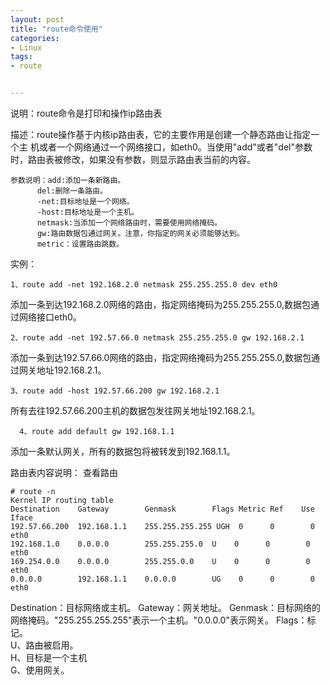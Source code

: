 ```yaml
---
layout: post
title: "route命令使用"
categories:
- Linux
tags:
- route


---
```


说明：route命令是打印和操作ip路由表

描述：route操作基于内核ip路由表，它的主要作用是创建一个静态路由让指定一个主 机或者一个网络通过一个网络接口，如eth0。当使用"add"或者"del"参数时，路由表被修改，如果没有参数，则显示路由表当前的内容。

	参数说明：add:添加一条新路由。
          del:删除一条路由。
          -net:目标地址是一个网络。
          -host:目标地址是一个主机。
          netmask:当添加一个网络路由时，需要使用网络掩码。
          gw:路由数据包通过网关。注意，你指定的网关必须能够达到。
          metric：设置路由跳数。

实例：

	1、route add -net 192.168.2.0 netmask 255.255.255.0 dev eth0
添加一条到达192.168.2.0网络的路由，指定网络掩码为255.255.255.0,数据包通过网络接口eth0。

	2、route add -net 192.57.66.0 netmask 255.255.255.0 gw 192.168.2.1
添加一条到达192.57.66.0网络的路由，指定网络掩码为255.255.255.0,数据包通过网关地址192.168.2.1。

	3、route add -host 192.57.66.200 gw 192.168.2.1
所有去往192.57.66.200主机的数据包发往网关地址192.168.2.1。

      4、route add default gw 192.168.1.1
添加一条默认网关，所有的数据包将被转发到192.168.1.1。

路由表内容说明：
查看路由

	# route -n	
	Kernel IP routing table		
	Destination    Gateway        Genmask        Flags Metric Ref    Use Iface	
	192.57.66.200  192.168.1.1    255.255.255.255 UGH  0      0        0 eth0	
	192.168.1.0    0.0.0.0        255.255.255.0  U    0      0        0 eth0	
	169.254.0.0    0.0.0.0        255.255.0.0    U    0      0        0 eth0	
	0.0.0.0        192.168.1.1    0.0.0.0        UG    0      0        0 eth0	

Destination：目标网络或主机。
Gateway：网关地址。
Genmask：目标网络的网络掩码。"255.255.255.255"表示一个主机。"0.0.0.0"表示网关。
Flags：标记。	
      U、路由被启用。	
      H、目标是一个主机		
      G、使用网关。	

